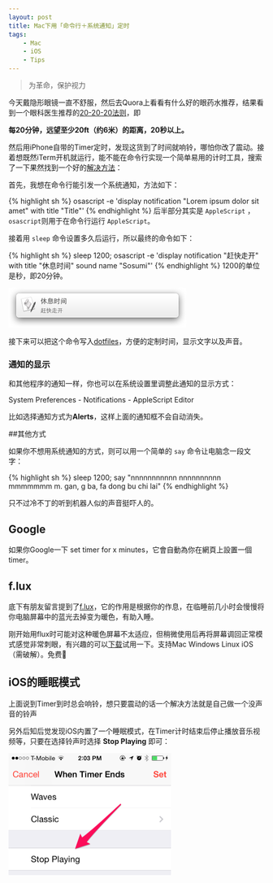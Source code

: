 ```yaml
---
layout: post
title: Mac下用「命令行＋系统通知」定时
tags: 
    - Mac
    - iOS
    - Tips
---
```

>为革命，保护视力

今天戴隐形眼镜一直不舒服，然后去Quora上看看有什么好的眼药水推荐，结果看到一个眼科医生推荐的[20-20-20法则](http://qr.ae/n63zB )，即

**每20分钟，远望至少20ft（约6米）的距离，20秒以上。**

然后用iPhone自带的Timer定时，发现这货到了时间就响铃，哪怕你改了震动。接着想既然iTerm开机就运行，能不能在命令行实现一个简单易用的计时工具，搜索了一下果然找到一个好的[解决方法](http://apple.stackexchange.com/a/115373/51944)：

首先，我想在命令行能引发一个系统通知，方法如下：

{% highlight sh %}
osascript -e 'display notification "Lorem ipsum dolor sit amet" with title "Title"'
{% endhighlight %}
后半部分其实是 `AppleScript` ，`osascript`则用于在命令行运行 `AppleScript`。

接着用 `sleep` 命令设置多久后运行，所以最终的命令如下：

{% highlight sh %}
sleep 1200; osascript -e 'display notification "赶快走开" with title "休息时间" sound name "Sosumi"'
{% endhighlight %}
1200的单位是秒，即20分钟。

<img src="/images/timeline-timer.png" width="350">

接下来可以把这个命令写入[dotfiles](https://github.com/pala/dotfiles/blob/master/bin/zz)，方便的定制时间，显示文字以及声音。

### 通知的显示

和其他程序的通知一样，你也可以在系统设置里调整此通知的显示方式：

System Preferences - Notifications - AppleScript Editor

比如选择通知方式为**Alerts**，这样上面的通知框不会自动消失。

##其他方式

如果你不想用系统通知的方式，则可以用一个简单的 `say` 命令让电脑念一段文字：

{% highlight sh %}
sleep 1200; say "nnnnnnnnnnn  nnnnnnnnnn  mmmmmmm m. gan, g ba, fa dong bu chi lai"
{% endhighlight %}

只不过冷不丁的听到机器人似的声音挺吓人的。

## Google

如果你Google一下 set timer for x minutes，它會自動為你在網頁上設置一個timer。

## f.lux

底下有朋友留言提到了[f.lux](http://justgetflux.com)，它的作用是根据你的作息，在临睡前几小时会慢慢将你电脑屏幕中的蓝光去掉变为暖色，有助入睡。

刚开始用flux时可能对这种暖色屏幕不太适应，但稍微使用后再将屏幕调回正常模式感觉非常刺眼，有兴趣的可以[下载](http://justgetflux.com)试用一下。支持Mac Windows Linux iOS（需破解）。免费👊

## iOS的睡眠模式

上面说到Timer到时总会响铃，想只要震动的话一个解决方法就是自己做一个没声音的铃声

另外后知后觉发现iOS内置了一个睡眠模式，在Timer计时结束后停止播放音乐视频等，只要在选择铃声时选择 **Stop Playing** 即可：

<img src="/images/iOSStopPlaying.png" width="320">
